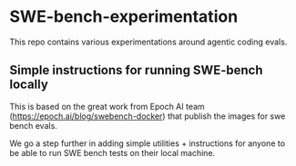 # SWE-bench-experimentation

This repo contains various experimentations around agentic coding evals.

## Simple instructions for running SWE-bench locally

This is based on the great work from Epoch AI team
(https://epoch.ai/blog/swebench-docker) that publish the images for swe bench
evals.

We go a step further in adding simple utilities + instructions for anyone to be
able to run SWE bench tests on their local machine.
